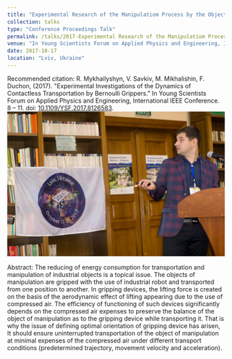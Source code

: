 ```yaml
---
title: "Experimental Research of the Manipulatiom Process by the Objects Using Bernoulli Gripping Devices"
collection: talks
type: "Conference Proceedings Talk"
permalink: /talks/2017-Experimental Research of the Manipulatiom Process by the Objects Using Bernoulli Gripping Devices
venue: "In Young Scientists Forum on Applied Physics and Engineering, International IEEE Conference"
date: 2017-10-17
location: "Lviv, Ukraine"
---
```

Recommended citation: R. Mykhailyshyn, V. Savkiv, M. Mikhalishin, F. Duchon,  (2017). "Experimental Investigations of the Dynamics of Contactless Transportation by Bernoulli Grippers." In Young Scientists Forum on Applied Physics and Engineering, International IEEE Conference. 8 – 11. doi: [10.1109/YSF.2017.8126583](https://ieeexplore.ieee.org/abstract/document/8126583). 
<br/><img src='/images/ysf.jpg'>

Abstract: The reducing of energy consumption for transportation and manipulation of industrial objects is a topical issue. The objects of manipulation are gripped with the use of industrial robot and transported from one position to another. In gripping devices, the lifting force is created on the basis of the aerodynamic effect of lifting appearing due to the use of compressed air. The efficiency of functioning of such devices significantly depends on the compressed air expenses to preserve the balance of the object of manipulation as to the gripping device while transporting it. That is why the issue of defining optimal orientation of gripping device has arisen, It should ensure uninterrupted transportation of the object of manipulation at minimal expenses of the compressed air under different transport conditions (predetermined trajectory, movement velocity and acceleration).